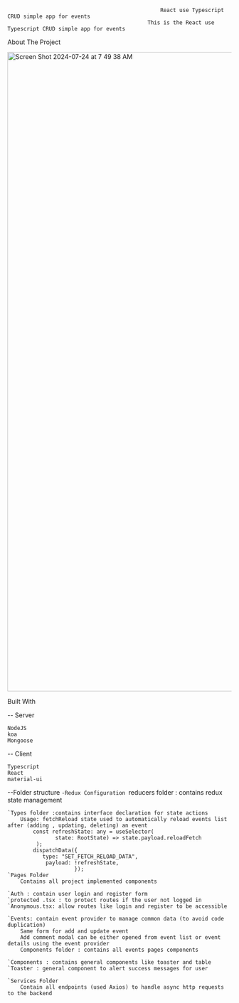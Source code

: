 													React use Typescript CRUD simple app for events
												This is the React use Typescript CRUD simple app for events

   About The Project

<img width="1439" alt="Screen Shot 2024-07-24 at 7 49 38 AM" src="https://github.com/user-attachments/assets/894d8505-3c99-4915-a84f-8c68615641a4">

Built With

-- Server

	NodeJS 
	koa
	Mongoose

-- Client
	
	Typescript
	React
 	material-ui
  
--Folder structure
`-Redux Configuration
	`reducers folder : contains redux state management 
 
	`Types folder :contains interface declaration for state actions 
		Usage: fetchReload state used to automatically reload events list after (adding , updating, deleting) an event
			const refreshState: any = useSelector(
			       state: RootState) => state.payload.reloadFetch
			 );
			dispatchData({
			   type: "SET_FETCH_RELOAD_DATA",
			    payload: !refreshState,
			             });
	`Pages Folder
		Contains all project implemented components
  
	`Auth : contain user login and register form 
	`protected .tsx : to protect routes if the user not logged in
	`Anonymous.tsx: allow routes like login and register to be accessible
 
	`Events: contain event provider to manage common data (to avoid code duplication)
		Same form for add and update event
		Add comment modal can be either opened from event list or event details using the event provider 
		Components folder : contains all events pages components
  
	`Components : contains general components like toaster and table
	`Toaster : general component to alert success messages for user 

	`Services Folder
        Contain all endpoints (used Axios) to handle async http requests to the backend



